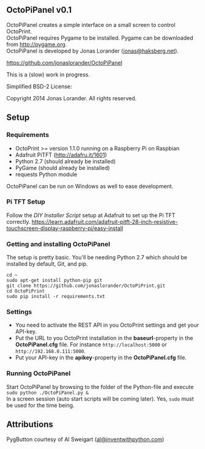 ## OctoPiPanel v0.1 ##

OctoPiPanel creates a simple interface on a small screen to control OctoPrint. <br/>
OctoPiPanel requires Pygame to be installed. Pygame can be downloaded from http://pygame.org. <br/>
OctoPiPanel is developed by Jonas Lorander (jonas@haksberg.net).<br/>

https://github.com/jonaslorander/OctoPiPanel

This is a (slow) work in progress.


Simplified BSD-2 License:

Copyright 2014 Jonas Lorander.
All rights reserved.


## Setup ##

### Requirements ###

* OctoPrint >= version 1.1.0 running on a Raspberry Pi on Raspbian
* Adafruit PiTFT (http://adafru.it/1601)
* Python 2.7 (should already be installed)
* PyGame (should already be installed)
* requests Python module

OctoPiPanel can be run on Windows as well to ease development.

### Pi TFT Setup ###
Follow the *DIY Installer Script* setup at Adafruit to set up the Pi TFT correctly.
https://learn.adafruit.com/adafruit-pitft-28-inch-resistive-touchscreen-display-raspberry-pi/easy-install

### Getting and installing OctoPiPanel ###
The setup is pretty basic. You'll be needing Python 2.7 which should be installed by default, Git, and pip.
```
cd ~
sudo apt-get install python-pip git
git clone https://github.com/jonaslorander/OctoPiPrint.git
cd OctoPiPrint
sudo pip install -r requirements.txt
```

### Settings ###
* You need to activate the REST API in you OctoPrint settings and get your API-key.
* Put the URL to you OctoPrint installation in the **baseurl**-property in the **OctoPiPanel.cfg** file. For instance `http://localhost:5000` or `http://192.168.0.111:5000`.
* Put your API-key in the **apikey**-property in the **OctoPiPanel.cfg** file.

### Running OctoPiPanel ###
Start OctoPiPanel by browsing to the folder of the Python-file and execute <br/>
`sudo python ./OctoPiPanel.py &` <br/>
In a screen session (auto start scripts will be coming later). Yes, `sudo` must be used for the time being.

## Attributions ##
PygButton courtesy of Al Sweigart (al@inventwithpython.com)
